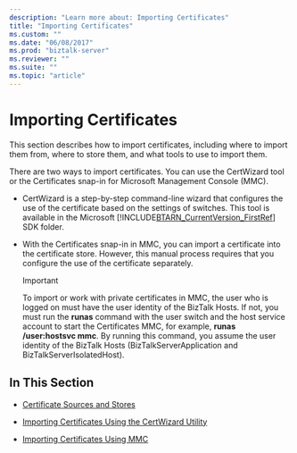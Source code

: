 ```yaml
---
description: "Learn more about: Importing Certificates"
title: "Importing Certificates"
ms.custom: ""
ms.date: "06/08/2017"
ms.prod: "biztalk-server"
ms.reviewer: ""
ms.suite: ""
ms.topic: "article"
---
```

# Importing Certificates
This section describes how to import certificates, including where to import them from, where to store them, and what tools to use to import them.  
  
 There are two ways to import certificates. You can use the CertWizard tool or the Certificates snap-in for Microsoft Management Console (MMC).  
  
- CertWizard is a step-by-step command-line wizard that configures the use of the certificate based on the settings of switches. This tool is available in the Microsoft [!INCLUDE[BTARN_CurrentVersion_FirstRef](../../includes/btarn-currentversion-firstref-md.md)] SDK folder.  
  
- With the Certificates snap-in in MMC, you can import a certificate into the certificate store. However, this manual process requires that you configure the use of the certificate separately.  
  
  > [!IMPORTANT]
  >  To import or work with private certificates in MMC, the user who is logged on must have the user identity of the BizTalk Hosts. If not, you must run the **runas** command with the user switch and the host service account to start the Certificates MMC, for example, **runas /user:hostsvc mmc**. By running this command, you assume the user identity of the BizTalk Hosts (BizTalkServerApplication and BizTalkServerIsolatedHost).  
  
## In This Section  
  
-   [Certificate Sources and Stores](../../adapters-and-accelerators/accelerator-rosettanet/certificate-sources-and-stores.md)  
  
-   [Importing Certificates Using the CertWizard Utility](../../adapters-and-accelerators/accelerator-rosettanet/importing-certificates-using-the-certwizard-utility.md)  
  
-   [Importing Certificates Using MMC](../../adapters-and-accelerators/accelerator-rosettanet/importing-certificates-using-mmc.md)
